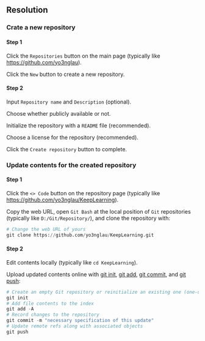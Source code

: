 ## Resolution

### Crate a new repository

#### Step 1

Click the `Repositories` button on the main page (typically like https://github.com/yo3nglau).

Click the `New` button to create a new repository.

#### Step 2

Input `Repository name` and `Description` (optional).

Choose whether publicly available or not.

Initialize the repository with a `README` file (recommended).

Choose a license for the repository (recommended).

Click the `Create repository` button to complete.

### Update contents for the created repository

#### Step 1

Click the `<> Code` button on the repository page (typically like https://github.com/yo3nglau/KeepLearning).

Copy the web URL, open `Git Bash` at the local position of `Git` repositories (typically like `D:/Git/Repository/`), and clone the repository with:

```python
# Change the web URL of yours
git clone https://github.com/yo3nglau/KeepLearning.git
```

#### Step 2

Edit contents locally (typically like `cd KeepLearning`).

Upload updated contents online with [git init](https://git-scm.com/docs/git-init), [git add](https://git-scm.com/docs/git-add), [git commit](https://git-scm.com/docs/git-commit), and [git push](https://git-scm.com/docs/git-push):

```python
# Create an empty Git repository or reinitialize an existing one (one-off)
git init
# Add file contents to the index
git add -A
# Record changes to the repository
git commit -m "necessary specification of this update"
# Update remote refs along with associated objects
git push
```

